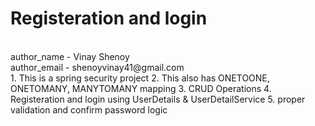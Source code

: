 # Registeration and login

<br>
author_name - Vinay Shenoy
<br>
author_email - shenoyvinay41@gmail.com
<br>
1. This is a spring security project
2. This also has ONETOONE, ONETOMANY, MANYTOMANY mapping
3. CRUD Operations
4. Registeration and login using UserDetails & UserDetailService
5. proper validation and confirm password logic
